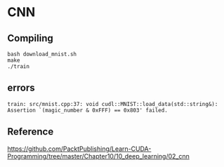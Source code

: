 # CNN

## Compiling
```
bash download_mnist.sh
make
./train
```

## errors
```
train: src/mnist.cpp:37: void cudl::MNIST::load_data(std::string&): Assertion `(magic_number & 0xFFF) == 0x803' failed.
```


## Reference
https://github.com/PacktPublishing/Learn-CUDA-Programming/tree/master/Chapter10/10_deep_learning/02_cnn


